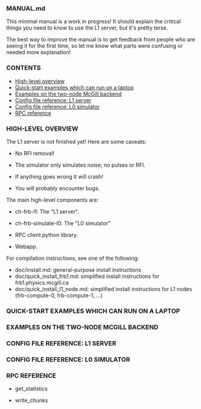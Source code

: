 ### MANUAL.md

This minimal manual is a work in progress!  It should explain the critical
things you need to know to use the L1 server, but it's pretty terse.

The best way to improve the manual is to get feedback from people who
are seeing it for the first time, so let me know what parts were confusing
or needed more explanation!


### CONTENTS

  - [High-level overview](#user-content-overview)
  - [Quick-start examples which can run on a laptop](#user-content-laptop)
  - [Examples on the two-node McGill backend](#user-content-two-node-backend)
  - [Config file reference: L1 server](#user-content-l1-config)
  - [Config file reference: L0 simulator](#user-content-l0-config)
  - [RPC reference](#user-content-rpc-reference)

<a name="overview"></a>
### HIGH-LEVEL OVERVIEW  

The L1 server is not finished yet!  Here are some caveats:

  - No RFI removal!

  - The simulator only simulates noise; no pulses or RFI.

  - If anything goes wrong it will crash!

  - You will probably encounter bugs.

The main high-level components are:

  - ch-frb-l1: The "L1 server".

  - ch-frb-simulate-l0: The "L0 simulator"

  - RPC client python library.

  - Webapp.

For compilation instructions, see one of the following:
  - doc/install.md: general-purpose install instructions
  - doc/quick_install_frb1.md: simplified install instructions for frb1.physics.mcgill.ca
  - doc/quick_install_l1_node.md: simplified install instructions for L1 nodes (frb-compute-0, frb-compute-1, ...)

<a name="laptop"></a>
### QUICK-START EXAMPLES WHICH CAN RUN ON A LAPTOP


<a name="two-node-backend"></a>
### EXAMPLES ON THE TWO-NODE MCGILL BACKEND

<a name="l1-config"></a>
### CONFIG FILE REFERENCE: L1 SERVER


<a name="l0-config"></a>
### CONFIG FILE REFERENCE: L0 SIMULATOR


<a name="rpc reference"></a>
### RPC REFERENCE

  - get_statistics

  - write_chunks


